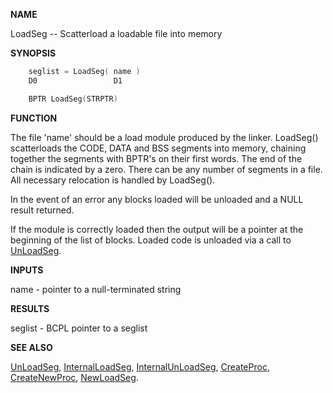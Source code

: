 
**NAME**

LoadSeg -- Scatterload a loadable file into memory

**SYNOPSIS**

```c
    seglist = LoadSeg( name )
    D0                 D1

    BPTR LoadSeg(STRPTR)

```
**FUNCTION**

The file 'name' should be a load module produced by the linker.
LoadSeg() scatterloads the CODE, DATA and BSS segments into memory,
chaining together the segments with BPTR's on their first words.
The end of the chain is indicated by a zero.  There can be any number
of segments in a file.  All necessary relocation is handled by
LoadSeg().

In the event of an error any blocks loaded will be unloaded and a
NULL result returned.

If the module is correctly loaded then the output will be a pointer
at the beginning of the list of blocks. Loaded code is unloaded via
a call to [UnLoadSeg](../dos/UnLoadSeg.md).

**INPUTS**

name - pointer to a null-terminated string

**RESULTS**

seglist - BCPL pointer to a seglist

**SEE ALSO**

[UnLoadSeg](../dos/UnLoadSeg.md), [InternalLoadSeg](../dos/InternalLoadSeg.md), [InternalUnLoadSeg](../dos/InternalUnLoadSeg.md), [CreateProc](../dos/CreateProc.md),
[CreateNewProc](../dos/CreateNewProc.md), [NewLoadSeg](../dos/NewLoadSeg.md).
